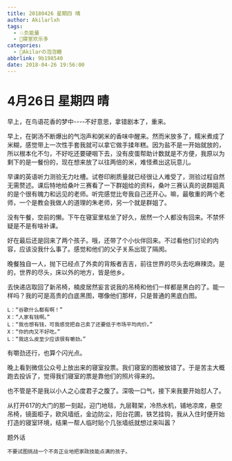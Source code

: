 ```yaml
---
title: 20180426 星期四 晴
author: Akilarlxh
tags:
  - 💥负能量
  - 🤣寝室欢乐多
categories:
  - 🍬Akilarの泡泡糖
abbrlink: 9b198540
date: 2018-04-26 19:56:00
---
```

# 4月26日 星期四 晴

早上，在鸟语花香的梦中----不好意思，拿错剧本了，重来。

早上，在粥汤不断爆出的气泡声和粥米的香味中醒来。然而米放多了，糯米煮成了米糊，感觉带上一次性手套我就可以拿它做手揉年糕。因为盐不是一开始就放的，所以根本化不匀，不好吃还要硬咽下去，没有皮蛋帮助计数就是不方便，我原以为剩下的是一餐份的，现在想来放了以往两倍的米，难怪煮出这玩意儿。

早课的英语听力测验无力吐槽。试卷印刷质量就已经很让人难受了，测验过程自然无需赘述。课后特地给桑叶三赛看了一下群姐给的资料，桑叶三赛认真的说群姐真的是个很有魄力和远见的老师。听完感觉比夸我自己还开心。嘛，最敬重的两个老师，一个是教会我做人的道理的朱老师，另一个就是群姐了。

没有午餐，空前的懒。下午在寝室里枯坐了好久，居然一个人都没有回来。不禁怀疑是不是有啥补课。

好在最后还是回来了两个孩子。哦，还带了个小伙伴回来。不过看他们讨论的内容，应该没我什么事了。感觉和他们的父子关系出现了隔阂。

晚餐独自一人，抛下已经点了外卖的背叛者吉吉，前往世界的尽头去吃麻辣烫。是的，世界的尽头，床以外的地方，皆是他乡。

去快递店取回了新吊椅，楠皮居然妄言说我的吊椅和他们一样都是黑白的了。能一样吗？我的可是高贵的白底黑图，哪像他们那样，只是普通的黑底白图。
```
L：“谷歌什么都有啊！”
X：“人家有钱啊。”
L：“我也想有钱，可我感觉把自己卖了还要低于市场平均肉价。”
X：“你的肉又不好吃。”
L：“我这么皮至少应该很有嚼劲。”
```
有嚼劲还行，也算个闪光点。

晚上看到微信公众号上放出来的寝室投票。我们寝室的图被放错了。于是苦主大概跑去投诉了，觉得我们寝室的票是靠他们的照片得来的。

也不管是不是我以小人之心度君子之腹了。深吸一口气，接下来我要开始怼人了。

从打开617的大门的那一刻起，迎门地毯，九层鞋架，冷热水机，铺地凉席，悬空吊椅，镜面柜子，欧风墙纸，金边防尘，阳台花圃，铁艺挂钩，我从入住时便开始打造的寝室环境，结果一帮人临时贴个几张墙纸就想过来叫嚣？

题外话
```
不要试图挑战一个不务正业地把家政技能点满的孩子。
```
